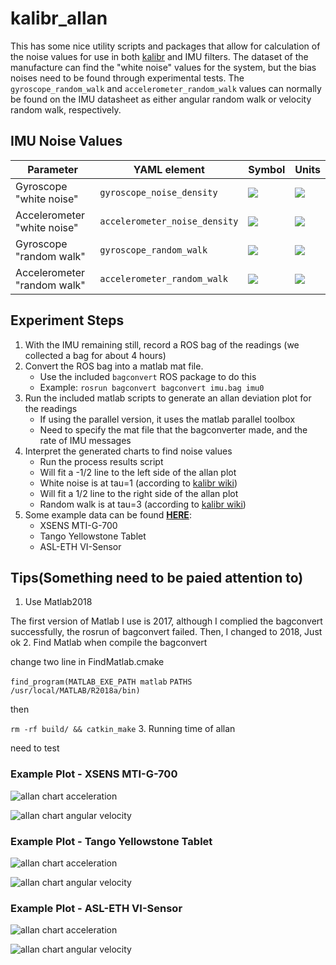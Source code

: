 # kalibr_allan

This has some nice utility scripts and packages that allow for calculation of the noise values for use in both [kalibr](https://github.com/ethz-asl/kalibr) and IMU filters.
The dataset of the manufacture can find the "white noise" values for the system, but the bias noises need to be found through experimental tests.
The `gyroscope_random_walk` and `accelerometer_random_walk` values can normally be found on the IMU datasheet as either angular random walk or velocity random walk, respectively.



## IMU Noise Values

Parameter | YAML element | Symbol | Units
--- | --- | --- | ---
Gyroscope "white noise" | `gyroscope_noise_density` | <img src="https://latex.codecogs.com/svg.latex?{%5Csigma_g}"> | <img src="https://latex.codecogs.com/svg.latex?{%5Cfrac%7Brad%7D%7Bs%7D%5Cfrac%7B1%7D%7B%5Csqrt%7BHz%7D%7D}">
Accelerometer "white noise" | `accelerometer_noise_density` | <img src="https://latex.codecogs.com/svg.latex?{%5Csigma_a}"> | <img src="https://latex.codecogs.com/svg.latex?{%5Cfrac%7Bm%7D%7Bs^2%7D%5Cfrac%7B1%7D%7B%5Csqrt%7BHz%7D%7D}">
Gyroscope "random walk" | `gyroscope_random_walk` | <img src="https://latex.codecogs.com/svg.latex?{%5Csigma_b_g}"> | <img src="https://latex.codecogs.com/svg.latex?{%5Cfrac%7Brad%7D%7Bs^2%7D%5Cfrac%7B1%7D%7B%5Csqrt%7BHz%7D%7D}">
Accelerometer "random walk" | `accelerometer_random_walk` | <img src="https://latex.codecogs.com/svg.latex?{%5Csigma_b_a}"> | <img src="https://latex.codecogs.com/svg.latex?{%5Cfrac%7Bm%7D%7Bs^3%7D%5Cfrac%7B1%7D%7B%5Csqrt%7BHz%7D%7D}">




## Experiment Steps

1. With the IMU remaining still, record a ROS bag of the readings (we collected a bag for about 4 hours)
2. Convert the ROS bag into a matlab mat file.
    * Use the included `bagconvert` ROS package to do this
    * Example: `rosrun bagconvert bagconvert imu.bag imu0`
3. Run the included matlab scripts to generate an allan deviation plot for the readings
    * If using the parallel version, it uses the matlab parallel toolbox
    * Need to specify the mat file that the bagconverter made, and the rate of IMU messages
4. Interpret the generated charts to find noise values
    * Run the process results script
    * Will fit a -1/2 line to the left side of the allan plot
    * White noise is at tau=1 (according to [kalibr wiki](https://github.com/ethz-asl/kalibr/wiki/IMU-Noise-Model#from-the-allan-standard-deviation-ad))
    * Will fit a 1/2 line to the right side of the allan plot
    * Random walk is at tau=3 (according to [kalibr wiki](https://github.com/ethz-asl/kalibr/wiki/IMU-Noise-Model#from-the-allan-standard-deviation-ad))
5. Some example data can be found **[HERE](https://drive.google.com/drive/folders/1a3Es85JDKl7tSpVWEUZryOwtsXB8793o?usp=sharing)**:
    * XSENS MTI-G-700
    * Tango Yellowstone Tablet
    * ASL-ETH VI-Sensor

## Tips(Something need to be paied attention to)
1. Use Matlab2018

The first version of Matlab I use is 2017, although I complied the bagconvert successfully, the rosrun of bagconvert failed. Then, I changed to 2018, Just ok
2. Find Matlab when compile the bagconvert

change two line in FindMatlab.cmake
 
`find_program(MATLAB_EXE_PATH matlab`
`PATHS /usr/local/MATLAB/R2018a/bin)`

then

`rm -rf build/ && catkin_make`
3. Running time of allan 

need to test

### Example Plot - XSENS MTI-G-700
![allan chart acceleration](data/results_20170908T182715_accel.png)

![allan chart angular velocity](data/results_20170908T182715_gyro.png)

### Example Plot - Tango Yellowstone Tablet
![allan chart acceleration](data/results_20171031T115123_accel.png)

![allan chart angular velocity](data/results_20171031T115123_gyro.png)

### Example Plot - ASL-ETH VI-Sensor
![allan chart acceleration](data/results_20180206T140217_accel.png)

![allan chart angular velocity](data/results_20180206T140217_gyro.png)
